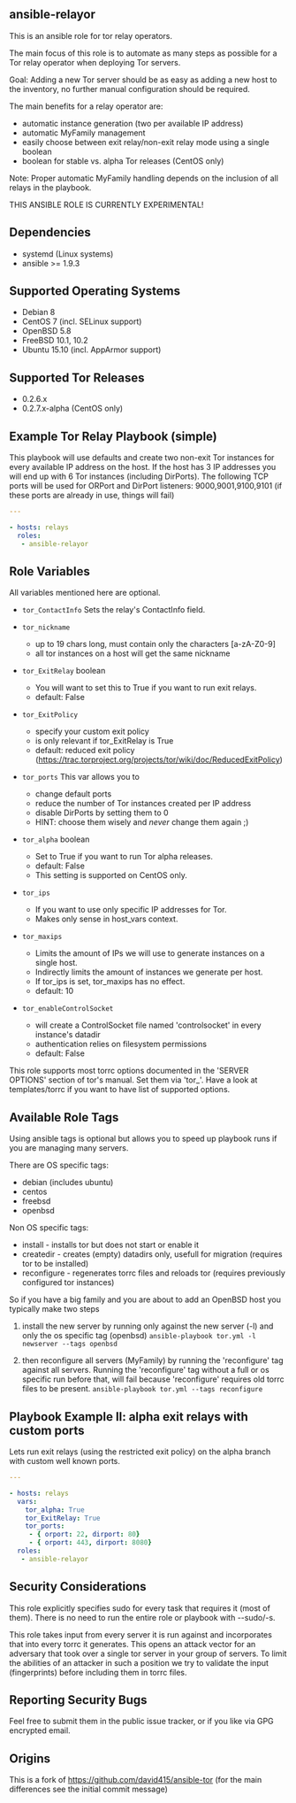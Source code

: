 ansible-relayor
----------------
This is an ansible role for tor relay operators.

The main focus of this role is to automate as many steps as possible for a Tor relay
operator when deploying Tor servers.

Goal:
Adding a new Tor server should be as easy as adding a new host to the inventory,
no further manual configuration should be required.

The main benefits for a relay operator are:
- automatic instance generation (two per available IP address)
- automatic MyFamily management
- easily choose between exit relay/non-exit relay mode using a single boolean
- boolean for stable vs. alpha Tor releases (CentOS only)

Note: Proper automatic MyFamily handling depends on the inclusion of all relays in the playbook.

THIS ANSIBLE ROLE IS CURRENTLY EXPERIMENTAL!

Dependencies
------------
- systemd (Linux systems)
- ansible >= 1.9.3

Supported Operating Systems
---------------------------
- Debian 8
- CentOS 7 (incl. SELinux support)
- OpenBSD 5.8
- FreeBSD 10.1, 10.2
- Ubuntu 15.10 (incl. AppArmor support)

Supported Tor Releases
-----------------------
- 0.2.6.x
- 0.2.7.x-alpha (CentOS only)

Example Tor Relay Playbook (simple)
------------------------------------

This playbook will use defaults and create two non-exit Tor instances for
every available IP address on the host. 
If the host has 3 IP addresses you will end up with 6 Tor instances (including DirPorts). 
The following TCP ports will be used for ORPort and DirPort listeners:
9000,9001,9100,9101
(if these ports are already in use, things will fail)

```yml
---

- hosts: relays
  roles:
   - ansible-relayor
```

Role Variables
--------------
All variables mentioned here are optional.

* `tor_ContactInfo`
    Sets the relay's ContactInfo field.

* `tor_nickname`
  - up to 19 chars long, must contain only the characters [a-zA-Z0-9]
  - all tor instances on a host will get the same nickname

* `tor_ExitRelay` boolean 
  - You will want to set this to True if you want to run exit relays.
  - default: False

* `tor_ExitPolicy`
  - specify your custom exit policy
  - is only relevant if tor_ExitRelay is True
  - default: reduced exit policy (https://trac.torproject.org/projects/tor/wiki/doc/ReducedExitPolicy)

* `tor_ports` This var allows you to 
  - change default ports
  - reduce the number of Tor instances created per IP address
  - disable DirPorts by setting them to 0
  - HINT: choose them wisely and *never* change them again ;)

* `tor_alpha` boolean
  * Set to True if you want to run Tor alpha releases.
  * default: False
  * This setting is supported on CentOS only.

* `tor_ips`
  * If you want to use only specific IP addresses for Tor.
  * Makes only sense in host_vars context.

* `tor_maxips`
  - Limits the amount of IPs we will use to generate instances on a single host.
  - Indirectly limits the amount of instances we generate per host.
  - If tor_ips is set, tor_maxips has no effect.
  - default: 10

* `tor_enableControlSocket`
  - will create a ControlSocket file named 'controlsocket' in every instance's datadir
  - authentication relies on filesystem permissions
  - default: False

This role supports most torrc options documented in the 'SERVER OPTIONS'
section of tor's manual. Set them via 'tor_<name>'.
Have a look at templates/torrc if you want to have list of supported
options.

Available Role Tags
--------------------

Using ansible tags is optional but allows you to speed up playbook runs if
you are managing many servers.

There are OS specific tags:
* debian (includes ubuntu)
* centos
* freebsd
* openbsd

Non OS specific tags:
* install - installs tor but does not start or enable it
* createdir - creates (empty) datadirs only, usefull for migration (requires tor to be installed)
* reconfigure - regenerates torrc files and reloads tor (requires previously configured tor instances)

So if you have a big family and you are about to add an OpenBSD host you typically
make two steps

1. install the new server by running only against the new server (-l) and only the os specific tag (openbsd)
`ansible-playbook tor.yml -l newserver --tags openbsd`

2. then reconfigure all servers (MyFamily) by running the 'reconfigure' tag against all servers.
Running the 'reconfigure' tag without a full or os specific run before that, will fail because 'reconfigure' requires old torrc files to be present.
`ansible-playbook tor.yml --tags reconfigure`


Playbook Example II: alpha exit relays with custom ports
-------------------------------------------------------------
Lets run exit relays (using the restricted exit policy)
on the alpha branch with custom well known ports.

```yml
---

- hosts: relays
  vars:
    tor_alpha: True
    tor_ExitRelay: True
    tor_ports:
     - { orport: 22, dirport: 80}
     - { orport: 443, dirport: 8080}
  roles:
   - ansible-relayor
```

Security Considerations
------------------------
This role explicitly specifies sudo for every task that requires it
(most of them). There is no need to run the entire role or playbook with
--sudo/-s. 

This role takes input from every server it is run against
and incorporates that into every torrc it generates.
This opens an attack vector for an adversary that took over
a single tor server in your group of servers. To limit the abilities
of an attacker in such a position we try to validate the input (fingerprints)
before including them in torrc files. 

Reporting Security Bugs
-----------------------

Feel free to submit them in the public issue tracker,
or if you like via GPG encrypted email.

Origins
-------
This is a fork of https://github.com/david415/ansible-tor
(for the main differences see the initial commit message)
